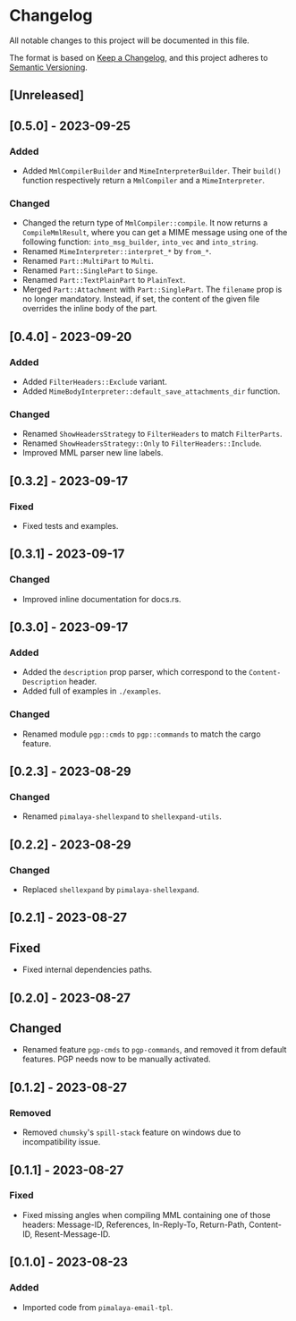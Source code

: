 # Changelog

All notable changes to this project will be documented in this file.

The format is based on [Keep a Changelog](https://keepachangelog.com/en/1.0.0/),
and this project adheres to [Semantic Versioning](https://semver.org/spec/v2.0.0.html).

## [Unreleased]

## [0.5.0] - 2023-09-25

### Added

- Added `MmlCompilerBuilder` and `MimeInterpreterBuilder`. Their `build()` function respectively return a `MmlCompiler` and a `MimeInterpreter`.

### Changed

- Changed the return type of `MmlCompiler::compile`. It now returns a `CompileMmlResult`, where you can get a MIME message using one of the following function: `into_msg_builder`, `into_vec` and `into_string`.
- Renamed `MimeInterpreter::interpret_*` by `from_*`.
- Renamed `Part::MultiPart` to `Multi`.
- Renamed `Part::SinglePart` to `Singe`.
- Renamed `Part::TextPlainPart` to `PlainText`.
- Merged `Part::Attachment` with `Part::SinglePart`. The `filename` prop is no longer mandatory. Instead, if set, the content of the given file overrides the inline body of the part.

## [0.4.0] - 2023-09-20

### Added

- Added `FilterHeaders::Exclude` variant.
- Added `MimeBodyInterpreter::default_save_attachments_dir` function.

### Changed

- Renamed `ShowHeadersStrategy` to `FilterHeaders` to match `FilterParts`.
- Renamed `ShowHeadersStrategy::Only` to `FilterHeaders::Include`.
- Improved MML parser new line labels.

## [0.3.2] - 2023-09-17

### Fixed

- Fixed tests and examples.

## [0.3.1] - 2023-09-17

### Changed

- Improved inline documentation for docs.rs.

## [0.3.0] - 2023-09-17

### Added

- Added the `description` prop parser, which correspond to the `Content-Description` header.
- Added full of examples in `./examples`.

### Changed

- Renamed module `pgp::cmds` to `pgp::commands` to match the cargo feature.

## [0.2.3] - 2023-08-29

### Changed

- Renamed `pimalaya-shellexpand` to `shellexpand-utils`.

## [0.2.2] - 2023-08-29

### Changed

- Replaced `shellexpand` by `pimalaya-shellexpand`.

## [0.2.1] - 2023-08-27

## Fixed

- Fixed internal dependencies paths.

## [0.2.0] - 2023-08-27

## Changed

- Renamed feature `pgp-cmds` to `pgp-commands`, and removed it from default features. PGP needs now to be manually activated.

## [0.1.2] - 2023-08-27

### Removed

- Removed `chumsky`'s `spill-stack` feature on windows due to incompatibility issue.

## [0.1.1] - 2023-08-27

### Fixed

- Fixed missing angles when compiling MML containing one of those headers: Message-ID, References, In-Reply-To, Return-Path, Content-ID, Resent-Message-ID.

## [0.1.0] - 2023-08-23

### Added

- Imported code from `pimalaya-email-tpl`.
